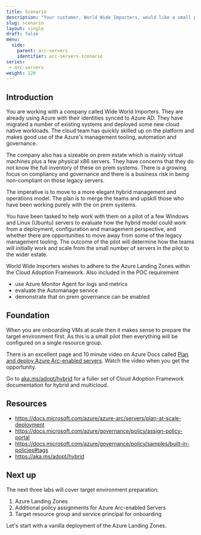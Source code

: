 ```yaml
---
title: Scenario
description: "Your customer, World Wide Importers, would like a small proof of concept before moving forwardwith a larger Azure Arc project. Get the background and their initial requirements."
slug: scenario
layout: single
draft: false
menu:
  side:
    parent: arc-servers
    identifier: arc-servers-scenario
series:
 - arc-servers
weight: 120
---
```


## Introduction

You are working with a company called Wide World Importers. They are already using Azure with their identities synced to Azure AD. They have migrated a number of existing systems and deployed some new cloud native workloads. The cloud team has quickly skilled up on the platform and makes good use of the Azure's management tooling, automation and governance.

The company also has a sizeable on prem estate which is mainly virtual machines plus a few physical x86 servers. They have concerns that they do not know the full inventory of these on prem systems. There is a growing focus on compliancy and governance and there is a business risk in being non-compliant on those legacy servers.

The imperative is to move to a more elegant hybrid management and operations model. The plan is to merge the teams and upskill those who have been working purely with the on prem systems.

You have been tasked to help work with them on a pilot of a few Windows and Linux (Ubuntu) servers to evaluate how the hybrid model could work from a deployment, configuration and management perspective, and whether there are opportunities to move away from some of the legacy management tooling. The outcome of the pilot will determine how the teams will initially work and scale from the small number of servers in the pilot to the wider estate.

World Wide Importers wishes to adhere to the Azure Landing Zones within the Cloud Adoption Framework. Also included in the POC requirement

* use Azure Monitor Agent for logs and metrics
* evaluate the Automanage service
* demonstrate that on prem governance can be enabled

## Foundation

When you are onboarding VMs at scale then it makes sense to prepare the target environment first. As this is a small pilot then everything will be configured on a single resource group.

There is an excellent page and 10 minute video on Azure Docs called [Plan and deploy Azure Arc-enabled servers](https://docs.microsoft.com/azure/azure-arc/servers/plan-at-scale-deployment). Watch the video when you get the opportunity.

Go to [aka.ms/adopt/hybrid](https://aka.ms/adopt/hybrid) for a fuller set of Cloud Adoption Framework documentation for hybrid and multicloud.

## Resources

* <https://docs.microsoft.com/azure/azure-arc/servers/plan-at-scale-deployment>
* <https://docs.microsoft.com/azure/governance/policy/assign-policy-portal>
* <https://docs.microsoft.com/azure/governance/policy/samples/built-in-policies#tags>
* <https://aka.ms/adopt/hybrid>

## Next up

The next three labs will cover target environment preparation:

1. Azure Landing Zones
1. Additional policy assignments for Azure Arc-enabled Servers
1. Target resource group and service principal for onboarding

Let's start with a vanilla deployment of the Azure Landing Zones.
